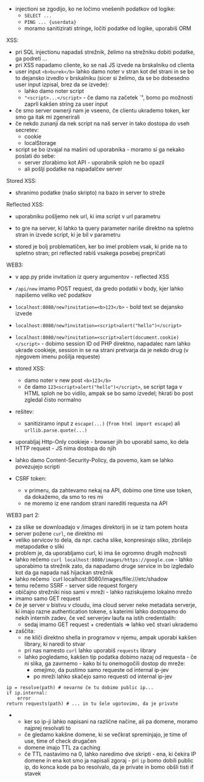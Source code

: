 - injectioni se zgodijo, ko ne ločimo vnešenih podatkov od logike:
	- `SELECT ...`
	- `PING ... {userdata}`
	- moramo sanitizirati stringe, ločiti podatke od logike, uporabiš ORM

XSS:
- pri SQL injectionu napadaš strežnik, želimo na strežniku dobiti podatke, ga podreti ...
- pri XSS napadamo cliente, ko se naš JS izvede na brskalniku od clienta
- user input `<b>burek</b>` lahko damo noter v stran kot del strani in se bo to dejansko izvedlo v brskalniku (sicer si želimo, da se bo dobesedno user input izpisal, brez da se izvede):
	- lahko damo noter script
	- `"<script>...</script>` - če damo na začetek `", bomo po možnosti zaprli kakšen string za user input
- če smo server ownerji nam je vseeno, če clientu ukrademo token, ker smo ga itak mi zgenerirali
- če nekdo zunanji da nek script na naš server in tako dostopa do vseh secretev:
	- cookie
	- localStorage
- script se bo izvajal na mašini od uporabnika - moramo si ga nekako poslati do sebe:
	- server zlorabimo kot API - uporabnik sploh ne bo opazil
	- ali pošlji podatke na napadalčev server

Stored XSS:
- shranimo podatke (našo skripto) na bazo in server to streže

Reflected XSS:
- uporabniku pošljemo nek url, ki ima script v url parametru
- to gre na server, ki lahko ta query parameter nariše direktno na spletno stran in izvede script, ki je bil v parametru

- stored je bolj problematičen, ker bo imel problem vsak, ki pride na to spletno stran; pri reflected rabiš vsakega posebej prepričati

WEB3:
- v app.py pride invitation iz query argumentov - reflected XSS
- `/api/new` imamo POST request, da gredo podatki v body, kjer lahko napišemo veliko več podatkov
- `localhost:8080/new?invitation=<b>123</b>` - bold text se dejansko izvede
- `localhost:8080/new?invitation=<script>alert("hello")</script>`
- `localhost:8080/new?invitation=<script>alert(document.cookie)</script>` - dobimo session ID od PHP direktno, napadalec nam lahko ukrade cookieje, session in se na strani pretvarja da je nekdo drug (v njegovem imenu pošilja requeste)
- stored XSS:
	- damo noter v new post `<b>123</b>`
	- če damo `123<script>alert("hello")</script>`, se script taga v HTML sploh ne bo vidilo, ampak se bo samo izvedel; hkrati bo post zgledal čisto normalno
- rešitev:
	- sanitiziramo input z `escape(...)` (`from html import escape`) ali `urllib.parse.quote(...)`

- uporabljaj Http-Only cookieje - browser jih bo uporabil samo, ko dela HTTP request - JS nima dostopa do njih
- lahko damo Content-Security-Policy, da povemo, kam se lahko povezujejo scripti
- CSRF token:
	- v primeru, da zahtevamo nekaj na API, dobimo one time use token, da dokažemo, da smo to res mi
	- ne moremo iz ene random strani narediti requesta na API

WEB3 part 2:
- za slike se downloadajo v /images direktorij in se iz tam potem hosta
- server požene `curl`, ne direktno mi
- veliko servicov to dela, da npr. cacha slike, konpresirajo sliko, zbrišejo metapodatke o sliki
- problem je, da uporabljamo curl, ki ima še ogromno drugih možnosti
- lahko rečemo `curl localhost:8080/images/https://google.com` - lahko uporabimo ta strežnik zato, da napadamo druge service in bo izgledalo kot da ga napada naš hijackan strežnik
- lahko rečemo `curl localhost:8080/images/file:///etc/shadow
- temu rečemo SSRF - server side request forgery
- običajno strežniki niso sami v mreži - lahko raziskujemo lokalno mrežo
- imamo samo GET request
- če je server v bistvu v cloudu, ima cloud server neke metadata serverje, ki imajo razne authentication tokene, s katerimi lahko dostopamo do nekih internih zadev, če več serverjev laufa na istih credentialih:
	- sedaj imamo GET request + credentials => lahko več stvari ukrademo
- zaščita:
	- ne kliči direktno shella in programov v njemu, ampak uporabi kakšen library, ki naredi to stvar
	- pri nas namesto `curl` lahko uporabiš `requests` library
	- lahko pogledamo, kakšen tip podatka dobimo nazaj od requesta - če ni slika, ga zavrnemo - kako bi tu onemogočili dostop do mreže:
		- omejimo, da pustimo samo requeste od internal ip-jev
		- po mreži lahko skačejo samo requesti od internal ip-jev
```
ip = resolve(path) # nevarno če tu dobimo public ip...
if ip.internal:
	error
return requests(path) # ... in tu šele ugotovimo, da je private
```
- 
	- ker so ip-ji lahko napisani na različne načine, ali pa domene, moramo najprej resolvati to
	- če gledamo kakšne domene, ki se večkrat spreminjajo, je time of use, time of check drugačen
	- domene imajo TTL za caching
	- če TTL nastavimo na 0, lahko naredimo dve skripti - ena, ki čekira IP domene in ena kot smo ja napisali zgoraj - pri `ip` bomo dobili public ip, do konca kode pa bo resolvalo, da je private in bomo obšli tisti if stavek